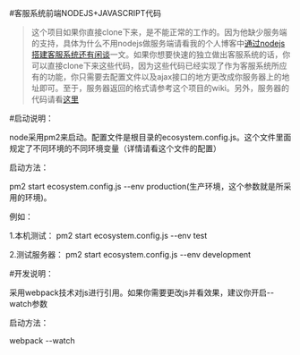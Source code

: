 #客服系统前端NODEJS+JAVASCRIPT代码
>这个项目如果你直接clone下来，是不能正常的工作的。因为他缺少服务端的支持，具体为什么不用nodejs做服务端请看我的个人博客中[通过nodejs搭建客服系统还有闲谈](http://naffan.cn/tech/2017/01/25/1.html)一文。如果你想要快速的独立做出客服系统的话，你可以直接clone下来这些代码，因为这些代码已经实现了作为客服系统所应有的功能，你只需要去配置文件以及ajax接口的地方更改成你服务器上的地址即可。至于，服务器返回的格式请参考这个项目的wiki。另外，服务器的代码请看[这里](https://github.com/naffan2014/customWeb)



#启动说明：

node采用pm2来启动。配置文件是根目录的ecosystem.config.js。这个文件里面规定了不同环境的不同环境变量（详情请看这个文件的配置）

启动方法：

pm2 start ecosystem.config.js --env production(生产环境，这个参数就是所采用的环境)。


例如：

1.本机测试：
pm2 start ecosystem.config.js --env test

2.测试服务器：
pm2 start ecosystem.config.js --env development

#开发说明：

采用webpack技术对js进行引用。如果你需要更改js并看效果，建议你开启--watch参数

启动方法：

webpack --watch
